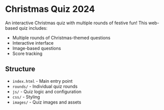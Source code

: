 # Christmas Quiz 2024

An interactive Christmas quiz with multiple rounds of festive fun! This web-based quiz includes:

- Multiple rounds of Christmas-themed questions
- Interactive interface
- Image-based questions
- Score tracking

## Structure
- `index.html` - Main entry point
- `rounds/` - Individual quiz rounds
- `js/` - Quiz logic and configuration
- `css/` - Styling
- `images/` - Quiz images and assets
